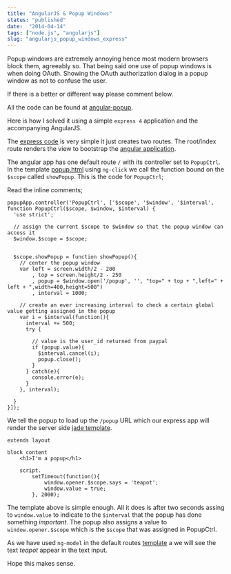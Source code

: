 ```yaml
---
title: "AngularJS & Popup Windows"
status: "published"
date:  "2014-04-14"
tags: ["node.js", "angularjs"]
slug: "angularjs_popup_windows_express"
---
```


Popup windows are extremely annoying hence most modern browsers block them, agreeably so.
That being said one use of popup windows is when doing OAuth. Showing the OAuth authorization dialog in a
popup window as not to confuse the user.

If there is a better or different way please comment below.

All the code can be found at [angular-popup](https://github.com/bulkan/angular-popup).

Here is how I solved it using a simple `express 4` application and the accompanying AngularJS.

The [express code](https://github.com/bulkan/angular-popup/blob/master/index.js) is very simple it just creates two routes.
The root/index route renders the view to bootstrap the [angular application](https://github.com/bulkan/angular-popup/blob/master/public/js/app.js).

The angular app has one default route `/` with its controller set to `PopupCtrl`. In the template [popup.html](https://github.com/bulkan/angular-popup/blob/master/public/partials/popup.html)
using `ng-click` we call the function bound on the `$scope` called `showPopup`. This is the code for `PopupCtrl`;

Read the inline comments;

```
popupApp.controller('PopupCtrl', ['$scope', '$window', '$interval', function PopupCtrl($scope, $window, $interval) {
  'use strict';

  // assign the current $scope to $window so that the popup window can access it
  $window.$scope = $scope;


  $scope.showPopup = function showPopup(){
    // center the popup window
    var left = screen.width/2 - 200
        , top = screen.height/2 - 250
        , popup = $window.open('/popup', '', "top=" + top + ",left=" + left + ",width=400,height=500")
        , interval = 1000;

    // create an ever increasing interval to check a certain global value getting assigned in the popup
    var i = $interval(function(){
      interval += 500;
      try {

        // value is the user_id returned from paypal
        if (popup.value){
          $interval.cancel(i);
          popup.close();
        }
      } catch(e){
        console.error(e);
      }
    }, interval);

  }
}]);
```

We tell the popup to load up the `/popup` URL which our express app will render the server side [jade template](https://github.com/bulkan/angular-popup/blob/master/views/popup.jade).

    extends layout

    block content
        <h1>I'm a popup</h1>

        script.
            setTimeout(function(){
                window.opener.$scope.says = 'teapot';
                window.value = true;
            }, 2000);


The template above is simple enough. All it does is after two seconds assing to `window.value` to indicate to the `$interval` that
the popup has done something _important_. The popup also assigns a value to `window.opener.$scope` which is the `$scope` that was assigned
in PopupCtrl.

As we have used `ng-model` in the default routes [template](https://github.com/bulkan/angular-popup/blob/master/public/partials/popup.html)
a we will see the text _teapot_ appear in the text input.

Hope this makes sense.
